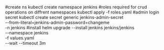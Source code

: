 #create ns
kubectl create namespace jenkins
#roles required for crud operations on diffrent namespaces
kubectl apply -f roles.yaml
#admin login secret
kubectl create secret generic jenkins-admin-secret \
  --from-literal=jenkins-admin-password=changeme \
  -n jenkins
#install
helm upgrade --install jenkins jenkins/jenkins \
  --namespace jenkins \
  -f values.yaml \
  --wait --timeout 3m
